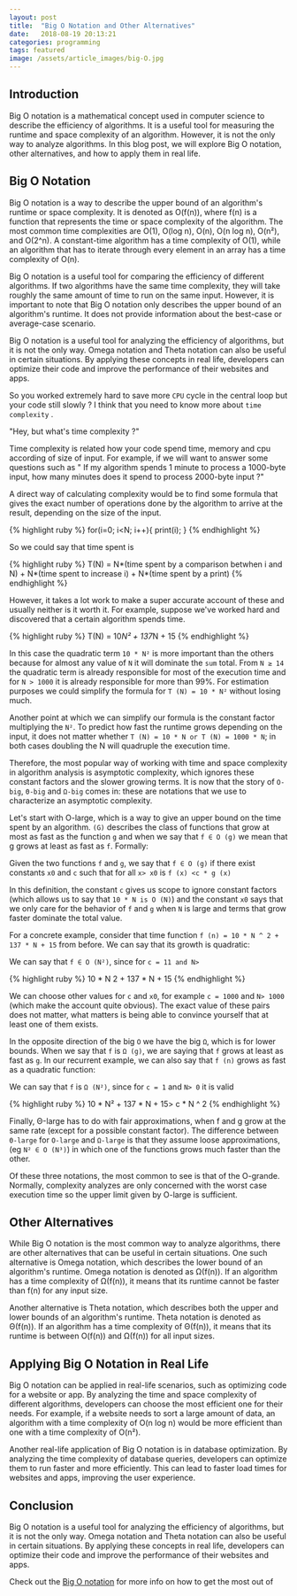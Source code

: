 ```yaml
---
layout: post
title:  "Big O Notation and Other Alternatives"
date:   2018-08-19 20:13:21
categories: programming
tags: featured
image: /assets/article_images/big-O.jpg
---
```


## Introduction

Big O notation is a mathematical concept used in computer science to describe the efficiency of algorithms. It is a useful tool for measuring the runtime and space complexity of an algorithm. However, it is not the only way to analyze algorithms. In this blog post, we will explore Big O notation, other alternatives, and how to apply them in real life.

## Big O Notation

Big O notation is a way to describe the upper bound of an algorithm's runtime or space complexity. It is denoted as O(f(n)), where f(n) is a function that represents the time or space complexity of the algorithm. The most common time complexities are O(1), O(log n), O(n), O(n log n), O(n²), and O(2^n). A constant-time algorithm has a time complexity of O(1), while an algorithm that has to iterate through every element in an array has a time complexity of O(n).

Big O notation is a useful tool for comparing the efficiency of different algorithms. If two algorithms have the same time complexity, they will take roughly the same amount of time to run on the same input. However, it is important to note that Big O notation only describes the upper bound of an algorithm's runtime. It does not provide information about the best-case or average-case scenario.

Big O notation is a useful tool for analyzing the efficiency of algorithms, but it is not the only way. Omega notation and Theta notation can also be useful in certain situations. By applying these concepts in real life, developers can optimize their code and improve the performance of their websites and apps.

So you worked extremely hard to save more `CPU` cycle in the central loop but your code still slowly ? I think that you need to know more about `time complexity` . 

"Hey, but what's time complexity ?"

Time complexity is related how your code spend time, memory and cpu according of size of input. For example, if we will want to answer some questions such as " If my algorithm spends 1 minute to process a 1000-byte input, how many minutes does it spend to process 2000-byte input ?" 

A direct way of calculating complexity would be to find some formula that gives the exact number of operations done by the algorithm to arrive  at the result, depending on the size of the input. 

{% highlight ruby %}
 for(i=0; i<N; i++){
     print(i);
 }
{% endhighlight %}

So we could say that time spent is 

{% highlight ruby %}
T(N) =
    N*(time spent by a comparison betwhen i and N) +
    N*(time spent to increase i) +
    N*(time spent by a print)
{% endhighlight %}

However, it takes a lot work to make a super accurate account of these and usually neither is it worth it. For example, suppose we've worked hard and discovered that a certain algorithm spends time. 

{% highlight ruby %}
 T(N) = 10*N² + 137*N + 15
{% endhighlight %}

In this case the quadratic term `10 * N²` is more important than the others because for almost any value of `N` it will dominate the `sum` total. From `N ≥ 14` the quadratic term is already responsible for most of the execution time and for `N > 1000` it is already responsible for more than 99%. For estimation purposes we could simplify the formula for `T (N) = 10 * N²` without losing much.

Another point at which we can simplify our formula is the constant factor multiplying the `N²`. To predict how fast the runtime grows depending on the input, it does not matter whether `T (N) = 10 * N or T (N) = 1000 * N`; in both cases doubling the N will quadruple the execution time.

Therefore, the most popular way of working with time and space complexity in algorithm analysis is asymptotic complexity, which ignores these constant factors and the slower growing terms. It is now that the story of `O-big`, `Θ-big` and `Ω-big` comes in: these are notations that we use to characterize an asymptotic complexity.

Let's start with O-large, which is a way to give an upper bound on the time spent by an algorithm. `(G)` describes the class of functions that grow at most as fast as the function `g` and when we say that `f ∈ O (g)` we mean that g grows at least as fast as `f`. Formally:

Given the two functions `f` and `g`, we say that `f ∈ O (g)` if there exist constants `x0` and `c` such that for all `x> x0` is `f (x) <c * g (x)`

In this definition, the constant `c` gives us scope to ignore constant factors (which allows us to say that `10 * N is O (N)`) and the constant `x0` says that we only care for the behavior of `f` and `g` when `N` is large and terms that grow faster dominate the total value.

For a concrete example, consider that time function `f (n) = 10 * N ^ 2 + 137 * N + 15` from before. We can say that its growth is quadratic:

We can say that `f ∈ O (N²)`, since for `c = 11 and N>`

{% highlight ruby %}
10 * N 2 + 137 * N + 15
{% endhighlight %}

We can choose other values ​​for `c` and `x0`, for example `c = 1000` and `N> 1000` (which make the account quite obvious). The exact value of these pairs does not matter, what matters is being able to convince yourself that at least one of them exists.

In the opposite direction of the big `O` we have the big `Ω`, which is for lower bounds. When we say that `f` is `Ω (g)`, we are saying that `f` grows at least as fast as `g`. In our recurrent example, we can also say that `f (n)` grows as fast as a quadratic function:

We can say that `f` is `Ω (N²)`, since for `c = 1` and `N> 0` it is valid

{% highlight ruby %}
10 * N² + 137 * N + 15> c * N ^ 2
{% endhighlight %}

Finally, Θ-large has to do with fair approximations, when f and g grow at the same rate (except for a possible constant factor). The difference between `Θ-large` for `O-large` and `Ω-large` is that they assume loose approximations, (eg `N² ∈ O (N³)`) in which one of the functions grows much faster than the other.

Of these three notations, the most common to see is that of the O-grande. Normally, complexity analyzes are only concerned with the worst case execution time so the upper limit given by O-large is sufficient.

## Other Alternatives

While Big O notation is the most common way to analyze algorithms, there are other alternatives that can be useful in certain situations. One such alternative is Omega notation, which describes the lower bound of an algorithm's runtime. Omega notation is denoted as Ω(f(n)). If an algorithm has a time complexity of Ω(f(n)), it means that its runtime cannot be faster than f(n) for any input size.

Another alternative is Theta notation, which describes both the upper and lower bounds of an algorithm's runtime. Theta notation is denoted as Θ(f(n)). If an algorithm has a time complexity of Θ(f(n)), it means that its runtime is between O(f(n)) and Ω(f(n)) for all input sizes.

## Applying Big O Notation in Real Life

Big O notation can be applied in real-life scenarios, such as optimizing code for a website or app. By analyzing the time and space complexity of different algorithms, developers can choose the most efficient one for their needs. For example, if a website needs to sort a large amount of data, an algorithm with a time complexity of O(n log n) would be more efficient than one with a time complexity of O(n²).

Another real-life application of Big O notation is in database optimization. By analyzing the time complexity of database queries, developers can optimize them to run faster and more efficiently. This can lead to faster load times for websites and apps, improving the user experience.

## Conclusion

Big O notation is a useful tool for analyzing the efficiency of algorithms, but it is not the only way. Omega notation and Theta notation can also be useful in certain situations. By applying these concepts in real life, developers can optimize their code and improve the performance of their websites and apps.

Check out the [Big O notation][big-o-notation] for more info on how to get the most out of 

[big-o-notation]: http://web.mit.edu/16.070/www/lecture/big_o.pdf
